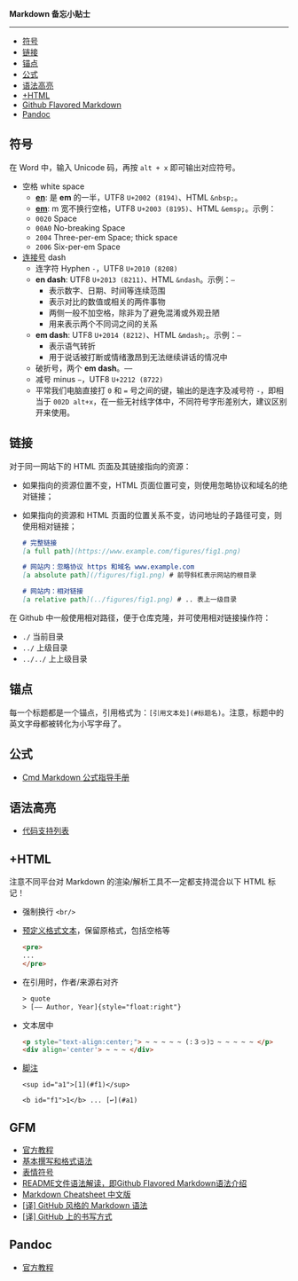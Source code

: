 
**Markdown 备忘小贴士**

---

- [符号](#符号)
- [链接](#链接)
- [锚点](#锚点)
- [公式](#公式)
- [语法高亮](#语法高亮)
- [+HTML](#+html)
- [Github Flavored Markdown](#gfm)
- [Pandoc](#pandoc)

## 符号

在 Word 中，输入 Unicode 码，再按 `alt + x` 即可输出对应符号。

- 空格 white space
    + **[en](https://codepoints.net/U+2002)**: 是 **em** 的一半，UTF8 `U+2002 (8194)`、HTML `&nbsp;`。
    + **[em](https://codepoints.net/U+2003)**: m 宽不换行空格，UTF8 `U+2003 (8195)`、HTML `&emsp;`。示例：` `
    + `0020` Space
    + `00A0` No-breaking Space
    + `2004` Three-per-em Space; thick space
    + `2006` Six-per-em Space
- [连接号](https://zh.wikipedia.org/zh/%E7%A0%B4%E6%8A%98%E5%8F%B7) dash 
    + 连字符 Hyphen `‐`，UTF8 `U+2010 (8208)`
    + **en dash**: UTF8 `U+2013 (8211)`、HTML `&ndash`。示例：`–`
        * 表示数字、日期、时间等连续范围
        * 表示对比的数值或相关的两件事物
        * 两侧一般不加空格，除非为了避免混淆或外观丑陋
        * 用来表示两个不同词之间的关系
    + **em dash**: UTF8 `U+2014 (8212)`、HTML `&mdash;`。示例：`—`
        * 表示语气转折
        * 用于说话被打断或情绪激昂到无法继续讲话的情况中
    + 破折号，两个 **em dash**。`──`
    + 减号 minus `−`，UTF8 `U+2212 (8722)`
    + 平常我们电脑直接打 `0` 和 `=` 号之间的键，输出的是连字及减号符 `-`，即相当于 `002D alt+x`，在一些无衬线字体中，不同符号字形差别大，建议区别开来使用。

## 链接

对于同一网站下的 HTML 页面及其链接指向的资源：

- 如果指向的资源位置不变，HTML 页面位置可变，则使用忽略协议和域名的绝对链接；
- 如果指向的资源和 HTML 页面的位置关系不变，访问地址的子路径可变，则使用相对链接；

    ```markdown
    # 完整链接
    [a full path](https://www.example.com/figures/fig1.png)
    
    # 网站内：忽略协议 https 和域名 www.example.com
    [a absolute path](/figures/fig1.png) # 前导斜杠表示网站的根目录
    
    # 网站内：相对链接
    [a relative path](../figures/fig1.png) # .. 表上一级目录
    ```

在 Github 中一般使用相对路径，便于仓库克隆，并可使用相对链接操作符：

- `./` 当前目录
- `../` 上级目录
- `../../` 上上级目录

## 锚点

每一个标题都是一个锚点，引用格式为：`[引用文本处](#标题名)`。注意，标题中的英文字母都被转化为小写字母了。

## 公式

- [Cmd Markdown 公式指导手册](https://www.zybuluo.com/codeep/note/163962)

## 语法高亮

- [代码支持列表](https://github.com/github/linguist)

## +HTML

注意不同平台对 Markdown 的渲染/解析工具不一定都支持混合以下 HTML 标记！

* 强制换行 `<br/>`
* [预定义格式文本](https://developer.mozilla.org/zh-CN/docs/Web/HTML/Element/pre)，保留原格式，包括空格等
    
    ```html
    <pre>
    ...
    </pre>
    ```

* 在引用时，作者/来源右对齐
    
    ```html
    > quote
    > [—— Author, Year]{style="float:right"}
    ```

* 文本居中
    
    ```html
    <p style="text-align:center;"> ~ ~ ~ ~ ~ (:３っ)כּ ~ ~ ~ ~ ~ </p>
    <div align='center'> ~ ~ ~ </div>
    ```

* [脚注](https://github.com/seamusdemora/seamusdemora.github.io/blob/master/GFM_FootnotesWithReturnFeature.md)
    
    ```
    <sup id="a1">[1](#f1)</sup>
    
    <b id="f1">1</b> ... [↩](#a1)
    ```

## GFM

- [官方教程](https://github.github.com/gfm/)
- [基本撰写和格式语法](https://docs.github.com/cn/free-pro-team@latest/github/writing-on-github/basic-writing-and-formatting-syntax)
- [表情符号](https://www.webfx.com/tools/emoji-cheat-sheet/)
- [README文件语法解读，即Github Flavored Markdown语法介绍](https://github.com/guodongxiaren/README)
- [Markdown Cheatsheet 中文版](https://gist.github.com/billy3321/1001749662c370887c63bb30f26c9e6e)
- [[译] GitHub 风格的 Markdown 语法](https://github.com/baixing/FE-Blog/issues/6)
- [[译] GitHub 上的书写方式](https://github.com/baixing/FE-Blog/issues/5)

## Pandoc

- [官方教程](https://pandoc.org/MANUAL.html)

